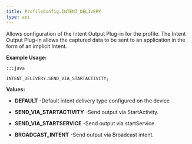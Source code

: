 ```yaml
---
title: ProfileConfig.INTENT_DELIVERY
type: api
---
```



Allows configuration of the Intent Output Plug-in for the profile. 
 The Intent Output Plug-in allows the captured data to be sent to an application in the form of an implicit Intent.
 
 

**Example Usage:**
	
	:::java
	
	INTENT_DELIVERY.SEND_VIA_STARTACTIVITY;
	


**Values:**

* **DEFAULT** -Default intent delivery type configured on the device

* **SEND_VIA_STARTACTIVITY** -Send output via StartActivity.

* **SEND_VIA_STARTSERVICE** -Send output via startService.

* **BROADCAST_INTENT** -Send output via Broadcast intent.

